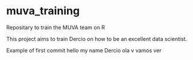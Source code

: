 # muva_training
Repositary to train the MUVA team on R

This project aims to train Dercio on how to be an excellent data scientist.

Example of first commit
hello my name     Dercio
ola  v vamos ver 
